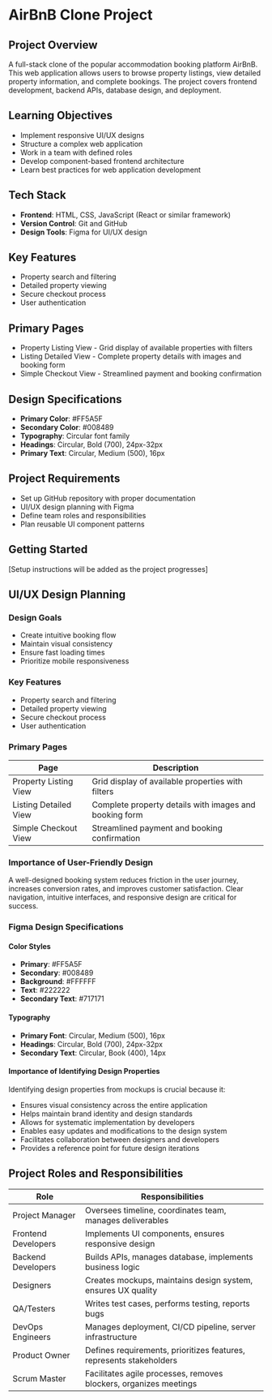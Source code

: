 # AirBnB Clone Project

## Project Overview
A full-stack clone of the popular accommodation booking platform AirBnB. This web application allows users to browse property listings, view detailed property information, and complete bookings. The project covers frontend development, backend APIs, database design, and deployment.

## Learning Objectives
- Implement responsive UI/UX designs
- Structure a complex web application
- Work in a team with defined roles
- Develop component-based frontend architecture
- Learn best practices for web application development

## Tech Stack
- **Frontend**: HTML, CSS, JavaScript (React or similar framework)
- **Version Control**: Git and GitHub
- **Design Tools**: Figma for UI/UX design

## Key Features
- Property search and filtering
- Detailed property viewing
- Secure checkout process
- User authentication

## Primary Pages
- Property Listing View - Grid display of available properties with filters
- Listing Detailed View - Complete property details with images and booking form
- Simple Checkout View - Streamlined payment and booking confirmation

## Design Specifications
- **Primary Color**: #FF5A5F
- **Secondary Color**: #008489
- **Typography**: Circular font family
- **Headings**: Circular, Bold (700), 24px-32px
- **Primary Text**: Circular, Medium (500), 16px

## Project Requirements
- Set up GitHub repository with proper documentation
- UI/UX design planning with Figma
- Define team roles and responsibilities
- Plan reusable UI component patterns

## Getting Started
[Setup instructions will be added as the project progresses]
## UI/UX Design Planning

### Design Goals
- Create intuitive booking flow
- Maintain visual consistency
- Ensure fast loading times
- Prioritize mobile responsiveness

### Key Features
- Property search and filtering
- Detailed property viewing
- Secure checkout process
- User authentication

### Primary Pages

| Page | Description |
|------|-------------|
| Property Listing View | Grid display of available properties with filters |
| Listing Detailed View | Complete property details with images and booking form |
| Simple Checkout View | Streamlined payment and booking confirmation |

### Importance of User-Friendly Design
A well-designed booking system reduces friction in the user journey, increases conversion rates, and improves customer satisfaction. Clear navigation, intuitive interfaces, and responsive design are critical for success.

### Figma Design Specifications

#### Color Styles
- **Primary**: #FF5A5F
- **Secondary**: #008489  
- **Background**: #FFFFFF
- **Text**: #222222
- **Secondary Text**: #717171

#### Typography
- **Primary Font**: Circular, Medium (500), 16px
- **Headings**: Circular, Bold (700), 24px-32px
- **Secondary Text**: Circular, Book (400), 14px

#### Importance of Identifying Design Properties
Identifying design properties from mockups is crucial because it:
- Ensures visual consistency across the entire application
- Helps maintain brand identity and design standards
- Allows for systematic implementation by developers
- Enables easy updates and modifications to the design system
- Facilitates collaboration between designers and developers
- Provides a reference point for future design iterations

## Project Roles and Responsibilities

| Role | Responsibilities |
|------|------------------|
| Project Manager | Oversees timeline, coordinates team, manages deliverables |
| Frontend Developers | Implements UI components, ensures responsive design |
| Backend Developers | Builds APIs, manages database, implements business logic |
| Designers | Creates mockups, maintains design system, ensures UX quality |
| QA/Testers | Writes test cases, performs testing, reports bugs |
| DevOps Engineers | Manages deployment, CI/CD pipeline, server infrastructure |
| Product Owner | Defines requirements, prioritizes features, represents stakeholders |
| Scrum Master | Facilitates agile processes, removes blockers, organizes meetings |
